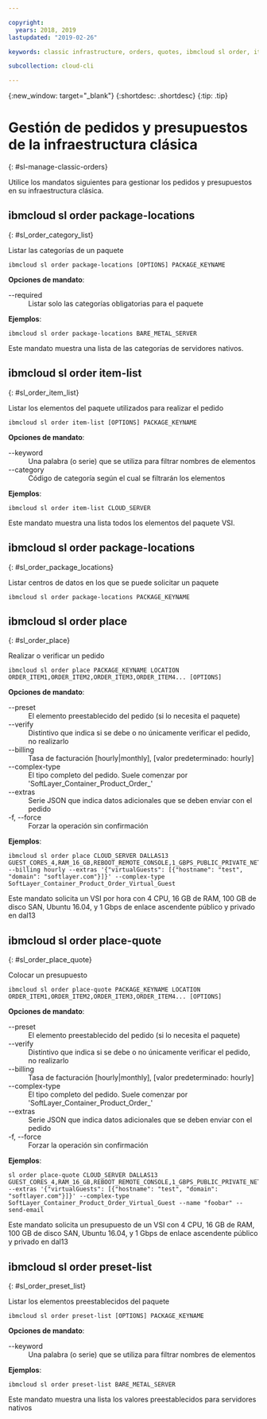 ```yaml
---

copyright:
  years: 2018, 2019
lastupdated: "2019-02-26"

keywords: classic infrastructure, orders, quotes, ibmcloud sl order, item-list, package-locations

subcollection: cloud-cli

---
```


{:new_window: target="_blank"}
{:shortdesc: .shortdesc}
{:tip: .tip}

# Gestión de pedidos y presupuestos de la infraestructura clásica
{: #sl-manage-classic-orders}

Utilice los mandatos siguientes para gestionar los pedidos y presupuestos en su infraestructura clásica.

## ibmcloud sl order package-locations
{: #sl_order_category_list}

Listar las categorías de un paquete
```
ibmcloud sl order package-locations [OPTIONS] PACKAGE_KEYNAME
```

<strong>Opciones de mandato</strong>:
<dl>
<dt>--required</dt>
<dd>Listar solo las categorías obligatorias para el paquete</dd>
</dl>

**Ejemplos**:
```
ibmcloud sl order package-locations BARE_METAL_SERVER
```
Este mandato muestra una lista de las categorías de servidores nativos.

## ibmcloud sl order item-list
{: #sl_order_item_list}

Listar los elementos del paquete utilizados para realizar el pedido
```
ibmcloud sl order item-list [OPTIONS] PACKAGE_KEYNAME
```

<strong>Opciones de mandato</strong>:
<dl>
<dt>--keyword</dt>
<dd>Una palabra (o serie) que se utiliza para filtrar nombres de elementos</dd>
<dt>--category</dt>
<dd>Código de categoría según el cual se filtrarán los elementos</dd>
</dl>

**Ejemplos**:
```
ibmcloud sl order item-list CLOUD_SERVER
```
Este mandato muestra una lista todos los elementos del paquete VSI.

## ibmcloud sl order package-locations
{: #sl_order_package_locations}

Listar centros de datos en los que se puede solicitar un paquete
```
ibmcloud sl order package-locations PACKAGE_KEYNAME
```

## ibmcloud sl order place
{: #sl_order_place}

Realizar o verificar un pedido
```
ibmcloud sl order place PACKAGE_KEYNAME LOCATION ORDER_ITEM1,ORDER_ITEM2,ORDER_ITEM3,ORDER_ITEM4... [OPTIONS]
```

<strong>Opciones de mandato</strong>:
<dl>
<dt>--preset</dt>
<dd>El elemento preestablecido del pedido (si lo necesita el paquete)</dd>
<dt>--verify</dt>
<dd>Distintivo que indica si se debe o no únicamente verificar el pedido, no realizarlo</dd>
<dt>--billing</dt>
<dd>Tasa de facturación [hourly|monthly], [valor predeterminado: hourly]</dd>
<dt>--complex-type</dt>
<dd>El tipo completo del pedido. Suele comenzar por 'SoftLayer_Container_Product_Order_'</dd>
<dt>--extras</dt>
<dd>Serie JSON que indica datos adicionales que se deben enviar con el pedido</dd>
<dt>-f, --force</dt>
<dd>Forzar la operación sin confirmación</dd>
</dl>

**Ejemplos**:
```
ibmcloud sl order place CLOUD_SERVER DALLAS13 GUEST_CORES_4,RAM_16_GB,REBOOT_REMOTE_CONSOLE,1_GBPS_PUBLIC_PRIVATE_NETWORK_UPLINKS,BANDWIDTH_0_GB_2,1_IP_ADDRESS,GUEST_DISK_100_GB_SAN,OS_UBUNTU_16_04_LTS_XENIAL_XERUS_MINIMAL_64_BIT_FOR_VSI,MONITORING_HOST_PING,NOTIFICATION_EMAIL_AND_TICKET,AUTOMATED_NOTIFICATION,UNLIMITED_SSL_VPN_USERS_1_PPTP_VPN_USER_PER_ACCOUNT,NESSUS_VULNERABILITY_ASSESSMENT_REPORTING --billing hourly --extras '{"virtualGuests": [{"hostname": "test", "domain": "softlayer.com"}]}' --complex-type SoftLayer_Container_Product_Order_Virtual_Guest
```
Este mandato solicita un VSI por hora con 4 CPU, 16 GB de RAM, 100 GB de disco SAN, Ubuntu 16.04, y 1 Gbps de enlace ascendente público y privado en dal13

## ibmcloud sl order place-quote
{: #sl_order_place_quote}

Colocar un presupuesto
```
ibmcloud sl order place-quote PACKAGE_KEYNAME LOCATION ORDER_ITEM1,ORDER_ITEM2,ORDER_ITEM3,ORDER_ITEM4... [OPTIONS]
```

<strong>Opciones de mandato</strong>:
<dl>
<dt>--preset</dt>
<dd>El elemento preestablecido del pedido (si lo necesita el paquete)</dd>
<dt>--verify</dt>
<dd>Distintivo que indica si se debe o no únicamente verificar el pedido, no realizarlo</dd>
<dt>--billing</dt>
<dd>Tasa de facturación [hourly|monthly], [valor predeterminado: hourly]</dd>
<dt>--complex-type</dt>
<dd>El tipo completo del pedido. Suele comenzar por 'SoftLayer_Container_Product_Order_'</dd>
<dt>--extras</dt>
<dd>Serie JSON que indica datos adicionales que se deben enviar con el pedido</dd>
<dt>-f, --force</dt>
<dd>Forzar la operación sin confirmación</dd>
</dl>

**Ejemplos**:
```
sl order place-quote CLOUD_SERVER DALLAS13 GUEST_CORES_4,RAM_16_GB,REBOOT_REMOTE_CONSOLE,1_GBPS_PUBLIC_PRIVATE_NETWORK_UPLINKS,BANDWIDTH_0_GB_2,1_IP_ADDRESS,GUEST_DISK_100_GB_SAN,OS_UBUNTU_16_04_LTS_XENIAL_XERUS_MINIMAL_64_BIT_FOR_VSI,MONITORING_HOST_PING,NOTIFICATION_EMAIL_AND_TICKET,AUTOMATED_NOTIFICATION,UNLIMITED_SSL_VPN_USERS_1_PPTP_VPN_USER_PER_ACCOUNT,NESSUS_VULNERABILITY_ASSESSMENT_REPORTING --extras '{"virtualGuests": [{"hostname": "test", "domain": "softlayer.com"}]}' --complex-type SoftLayer_Container_Product_Order_Virtual_Guest --name "foobar" --send-email
```
Este mandato solicita un presupuesto de un VSI con 4 CPU, 16 GB de RAM, 100 GB de disco SAN, Ubuntu 16.04, y 1 Gbps de enlace ascendente público y privado en dal13

## ibmcloud sl order preset-list
{: #sl_order_preset_list}

Listar los elementos preestablecidos del paquete
```
ibmcloud sl order preset-list [OPTIONS] PACKAGE_KEYNAME
```

<strong>Opciones de mandato</strong>:
<dl>
<dt>--keyword</dt>
<dd>Una palabra (o serie) que se utiliza para filtrar nombres de elementos</dd>
</dl>

**Ejemplos**:
```
ibmcloud sl order preset-list BARE_METAL_SERVER
```
Este mandato muestra una lista los valores preestablecidos para servidores nativos

